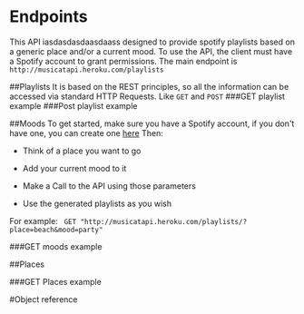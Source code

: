 # Endpoints

This API iasdasdasdaasdaass designed to provide spotify playlists based on a generic place and/or a current mood. 
To use the API, the client must have a Spotify account to grant permissions. 
The main endpoint is `http://musicatapi.heroku.com/playlists`

##Playlists
It is based on the REST principles, so all the information can be accessed via standard HTTP Requests.
Like `GET` and `POST`
###GET playlist example
###Post playlist example

##Moods
To get started, make sure you have a Spotify account, if you don't have one, you can create one [here](https://www.spotify.com/)
Then:

* Think of a place you want to go

* Add your current mood to it

* Make a Call to the API using those parameters

* Use the generated playlists as you wish

For example:
` GET "http://musicatapi.heroku.com/playlists/?place=beach&mood=party"`

###GET moods example

##Places

###GET Places example

#Object reference